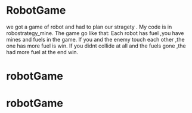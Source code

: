 # RobotGame
we got a game of robot and had to plan our stragety . My code is in robostrategy_mine.
The game go like that:
Each robot has fuel ,you have mines and fuels in the game. If you and the enemy touch each other ,the one has more fuel is win. If you didnt collide at all and the fuels gone ,the had more fuel at the end win.
# robotGame
# robotGame
